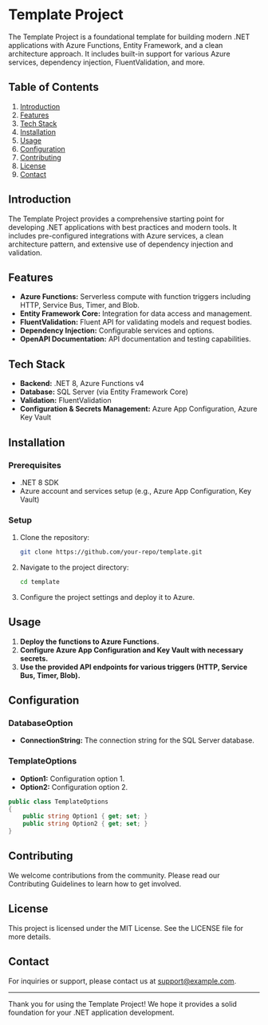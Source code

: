 
# Template Project

The Template Project is a foundational template for building modern .NET applications with Azure Functions, Entity Framework, and a clean architecture approach. It includes built-in support for various Azure services, dependency injection, FluentValidation, and more.

## Table of Contents

1. [Introduction](#introduction)
2. [Features](#features)
3. [Tech Stack](#tech-stack)
4. [Installation](#installation)
5. [Usage](#usage)
6. [Configuration](#configuration)
7. [Contributing](#contributing)
8. [License](#license)
9. [Contact](#contact)

## Introduction

The Template Project provides a comprehensive starting point for developing .NET applications with best practices and modern tools. It includes pre-configured integrations with Azure services, a clean architecture pattern, and extensive use of dependency injection and validation.

## Features

- **Azure Functions:** Serverless compute with function triggers including HTTP, Service Bus, Timer, and Blob.
- **Entity Framework Core:** Integration for data access and management.
- **FluentValidation:** Fluent API for validating models and request bodies.
- **Dependency Injection:** Configurable services and options.
- **OpenAPI Documentation:** API documentation and testing capabilities.

## Tech Stack

- **Backend:** .NET 8, Azure Functions v4
- **Database:** SQL Server (via Entity Framework Core)
- **Validation:** FluentValidation
- **Configuration & Secrets Management:** Azure App Configuration, Azure Key Vault

## Installation

### Prerequisites
- .NET 8 SDK
- Azure account and services setup (e.g., Azure App Configuration, Key Vault)

### Setup

1. Clone the repository:
   ```bash
   git clone https://github.com/your-repo/template.git
   ```
2. Navigate to the project directory:
   ```bash
   cd template
   ```
3. Configure the project settings and deploy it to Azure.

## Usage

1. **Deploy the functions to Azure Functions.**
2. **Configure Azure App Configuration and Key Vault with necessary secrets.**
3. **Use the provided API endpoints for various triggers (HTTP, Service Bus, Timer, Blob).**

## Configuration

### DatabaseOption

- **ConnectionString:** The connection string for the SQL Server database.

### TemplateOptions

- **Option1:** Configuration option 1.
- **Option2:** Configuration option 2.

```csharp
public class TemplateOptions
{
    public string Option1 { get; set; }
    public string Option2 { get; set; }
}
```

## Contributing

We welcome contributions from the community. Please read our Contributing Guidelines to learn how to get involved.

## License

This project is licensed under the MIT License. See the LICENSE file for more details.

## Contact

For inquiries or support, please contact us at [support@example.com](mailto:support@example.com).

---

Thank you for using the Template Project! We hope it provides a solid foundation for your .NET application development.
